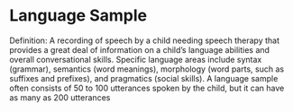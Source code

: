 # Language Sample

Definition: A recording of speech by a child needing speech therapy that provides a great deal of information on a child’s language abilities and overall conversational skills. Specific language areas include syntax (grammar), semantics (word meanings), morphology (word parts, such as suffixes and prefixes), and pragmatics (social skills). A language sample often consists of 50 to 100 utterances spoken by the child, but it can have as many as 200 utterances